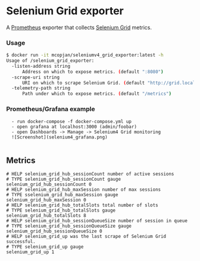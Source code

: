 # Selenium Grid exporter

A [Prometheus](https://prometheus.io/) exporter that collects [Selenium Grid](http://www.seleniumhq.org/projects/grid/) metrics.

### Usage

```sh
$ docker run -it mcopjan/seleniumv4_grid_exporter:latest -h
Usage of /selenium_grid_exporter:
  -listen-address string
      Address on which to expose metrics. (default ":8080")
  -scrape-uri string
      URI on which to scrape Selenium Grid. (default "http://grid.local")
  -telemetry-path string
      Path under which to expose metrics. (default "/metrics")
```

### Prometheus/Grafana example

```
  - run docker-compose -f docker-compose.yml up
  - open grafana at localhost:3000 (admin/foobar)
  - open Dashboards -> Manage -> Selenium4 Grid monitoring
  ![Screenshot](selenium4_grafana.png)
  
```

## Metrics

```
# HELP selenium_grid_hub_sessionCount number of active sessions
# TYPE selenium_grid_hub_sessionCount gauge
selenium_grid_hub_sessionCount 0
# HELP selenium_grid_hub_maxSession number of max sessions
# TYPE sselenium_grid_hub_maxSession gauge
selenium_grid_hub_maxSession 0
# HELP selenium_grid_hub_totalSlots total number of slots
# TYPE selenium_grid_hub_totalSlots gauge
selenium_grid_hub_totalSlots 8
# HELP selenium_grid_hub_sessionQueueSize number of session in queue
# TYPE selenium_grid_hub_sessionQueueSize gauge
selenium_grid_hub_sessionQueueSize 0
# HELP selenium_grid_up was the last scrape of Selenium Grid successful.
# TYPE selenium_grid_up gauge
selenium_grid_up 1
```
